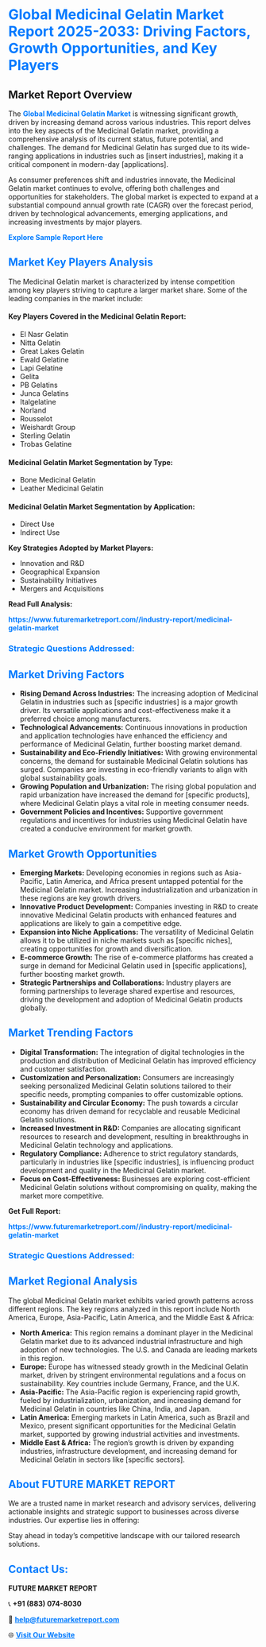 <h1 style="color: #007BFF;">Global Medicinal Gelatin Market Report 2025-2033: Driving Factors, Growth Opportunities, and Key Players</h1>

<section id="overview">
<h2>Market Report Overview</h2>
<p>The <a href="https://www.futuremarketreport.com//industry-report/medicinal-gelatin-market" style="color: #007BFF; text-decoration: none;"><strong>Global Medicinal Gelatin Market</strong></a> is witnessing significant growth, driven by increasing demand across various industries. This report delves into the key aspects of the Medicinal Gelatin market, providing a comprehensive analysis of its current status, future potential, and challenges. The demand for Medicinal Gelatin has surged due to its wide-ranging applications in industries such as [insert industries], making it a critical component in modern-day [applications].</p>
<p>As consumer preferences shift and industries innovate, the Medicinal Gelatin market continues to evolve, offering both challenges and opportunities for stakeholders. The global market is expected to expand at a substantial compound annual growth rate (CAGR) over the forecast period, driven by technological advancements, emerging applications, and increasing investments by major players.</p>
</section>

<section id="overview">
<p><a href="https://www.futuremarketreport.com//request-sample/reportId=79158" style="color: #007BFF; text-decoration: none;"><strong>Explore Sample Report Here</strong></a></p>
</section>

<section id="key-players">
<h2 style="color: #007BFF;">Market Key Players Analysis</h2>
<p>The Medicinal Gelatin market is characterized by intense competition among key players striving to capture a larger market share. Some of the leading companies in the market include:</p>
<h4>Key Players Covered in the Medicinal Gelatin Report:</h4>
<ul><li>El Nasr Gelatin</li><li>Nitta Gelatin</li><li>Great Lakes Gelatin</li><li>Ewald Gelatine</li><li>Lapi Gelatine</li><li>Gelita</li><li>PB Gelatins</li><li>Junca Gelatins</li><li>Italgelatine</li><li>Norland</li><li>Rousselot</li><li>Weishardt Group</li><li>Sterling Gelatin</li><li>Trobas Gelatine</li></ul>
<h4>Medicinal Gelatin Market Segmentation by Type:</h4>
<ul><li>Bone Medicinal Gelatin</li><li>Leather Medicinal Gelatin</li></ul>

<h4>Medicinal Gelatin Market Segmentation by Application:</h4>
<ul><li>Direct Use</li><li>Indirect Use</li></ul>
<p><strong>Key Strategies Adopted by Market Players:</strong></p>
<ul>
<li>Innovation and R&D</li>
<li>Geographical Expansion</li>
<li>Sustainability Initiatives</li>
<li>Mergers and Acquisitions</li>
</ul>
</section>

<section>
<p><strong>Read Full Analysis: </strong></p><a href="https://www.futuremarketreport.com//industry-report/medicinal-gelatin-market" style="color: #007BFF; text-decoration: none;"><strong>https://www.futuremarketreport.com//industry-report/medicinal-gelatin-market</strong></a>
<h3 style="color: #007BFF;">Strategic Questions Addressed:</h3>
</section>

<section id="driving-factors">
<h2 style="color: #007BFF;">Market Driving Factors</h2>
<ul>
<li><strong>Rising Demand Across Industries:</strong> The increasing adoption of Medicinal Gelatin in industries such as [specific industries] is a major growth driver. Its versatile applications and cost-effectiveness make it a preferred choice among manufacturers.</li>
<li><strong>Technological Advancements:</strong> Continuous innovations in production and application technologies have enhanced the efficiency and performance of Medicinal Gelatin, further boosting market demand.</li>
<li><strong>Sustainability and Eco-Friendly Initiatives:</strong> With growing environmental concerns, the demand for sustainable Medicinal Gelatin solutions has surged. Companies are investing in eco-friendly variants to align with global sustainability goals.</li>
<li><strong>Growing Population and Urbanization:</strong> The rising global population and rapid urbanization have increased the demand for [specific products], where Medicinal Gelatin plays a vital role in meeting consumer needs.</li>
<li><strong>Government Policies and Incentives:</strong> Supportive government regulations and incentives for industries using Medicinal Gelatin have created a conducive environment for market growth.</li>
</ul>
</section>

<section id="growth-opportunities">
<h2 style="color: #007BFF;">Market Growth Opportunities</h2>
<ul>
<li><strong>Emerging Markets:</strong> Developing economies in regions such as Asia-Pacific, Latin America, and Africa present untapped potential for the Medicinal Gelatin market. Increasing industrialization and urbanization in these regions are key growth drivers.</li>
<li><strong>Innovative Product Development:</strong> Companies investing in R&D to create innovative Medicinal Gelatin products with enhanced features and applications are likely to gain a competitive edge.</li>
<li><strong>Expansion into Niche Applications:</strong> The versatility of Medicinal Gelatin allows it to be utilized in niche markets such as [specific niches], creating opportunities for growth and diversification.</li>
<li><strong>E-commerce Growth:</strong> The rise of e-commerce platforms has created a surge in demand for Medicinal Gelatin used in [specific applications], further boosting market growth.</li>
<li><strong>Strategic Partnerships and Collaborations:</strong> Industry players are forming partnerships to leverage shared expertise and resources, driving the development and adoption of Medicinal Gelatin products globally.</li>
</ul>
</section>

<section id="trending-factors">
<h2 style="color: #007BFF;">Market Trending Factors</h2>
<ul>
<li><strong>Digital Transformation:</strong> The integration of digital technologies in the production and distribution of Medicinal Gelatin has improved efficiency and customer satisfaction.</li>
<li><strong>Customization and Personalization:</strong> Consumers are increasingly seeking personalized Medicinal Gelatin solutions tailored to their specific needs, prompting companies to offer customizable options.</li>
<li><strong>Sustainability and Circular Economy:</strong> The push towards a circular economy has driven demand for recyclable and reusable Medicinal Gelatin solutions.</li>
<li><strong>Increased Investment in R&D:</strong> Companies are allocating significant resources to research and development, resulting in breakthroughs in Medicinal Gelatin technology and applications.</li>
<li><strong>Regulatory Compliance:</strong> Adherence to strict regulatory standards, particularly in industries like [specific industries], is influencing product development and quality in the Medicinal Gelatin market.</li>
<li><strong>Focus on Cost-Effectiveness:</strong> Businesses are exploring cost-efficient Medicinal Gelatin solutions without compromising on quality, making the market more competitive.</li>
</ul>
</section>

<section>
<p><strong>Get Full Report: </strong></p><a href="https://www.futuremarketreport.com//industry-report/medicinal-gelatin-market" style="color: #007BFF; text-decoration: none;"><strong>https://www.futuremarketreport.com//industry-report/medicinal-gelatin-market</strong></a>
<h3 style="color: #007BFF;">Strategic Questions Addressed:</h3>
</section>


<section id="regional-analysis">
<h2 style="color: #007BFF;">Market Regional Analysis</h2>
<p>The global Medicinal Gelatin market exhibits varied growth patterns across different regions. The key regions analyzed in this report include North America, Europe, Asia-Pacific, Latin America, and the Middle East & Africa:</p>
<ul>
<li><strong>North America:</strong> This region remains a dominant player in the Medicinal Gelatin market due to its advanced industrial infrastructure and high adoption of new technologies. The U.S. and Canada are leading markets in this region.</li>
<li><strong>Europe:</strong> Europe has witnessed steady growth in the Medicinal Gelatin market, driven by stringent environmental regulations and a focus on sustainability. Key countries include Germany, France, and the U.K.</li>
<li><strong>Asia-Pacific:</strong> The Asia-Pacific region is experiencing rapid growth, fueled by industrialization, urbanization, and increasing demand for Medicinal Gelatin in countries like China, India, and Japan.</li>
<li><strong>Latin America:</strong> Emerging markets in Latin America, such as Brazil and Mexico, present significant opportunities for the Medicinal Gelatin market, supported by growing industrial activities and investments.</li>
<li><strong>Middle East & Africa:</strong> The region’s growth is driven by expanding industries, infrastructure development, and increasing demand for Medicinal Gelatin in sectors like [specific sectors].</li>
</ul>
</section>

<footer>
<h2 style="color: #007BFF;">About FUTURE MARKET REPORT</h2>
<p>We are a trusted name in market research and advisory services, delivering actionable insights and strategic support to businesses across diverse industries. Our expertise lies in offering:</p>

<p>Stay ahead in today’s competitive landscape with our tailored research solutions.</p>

<h2 style="color: #007BFF;">Contact Us:</h2>
<p><strong>FUTURE MARKET REPORT</strong></p>
<p>📞 <strong>+91 (883) 074-8030</strong></p>
<p>📧 <strong><a href="mailto:help@futuremarketreport.com" style="color: #007BFF;">help@futuremarketreport.com</a></strong></p>
<p>🌐 <strong><a href="https://www.futuremarketreport.com/" style="color: #007BFF;">Visit Our Website</a></strong></p>
</footer>